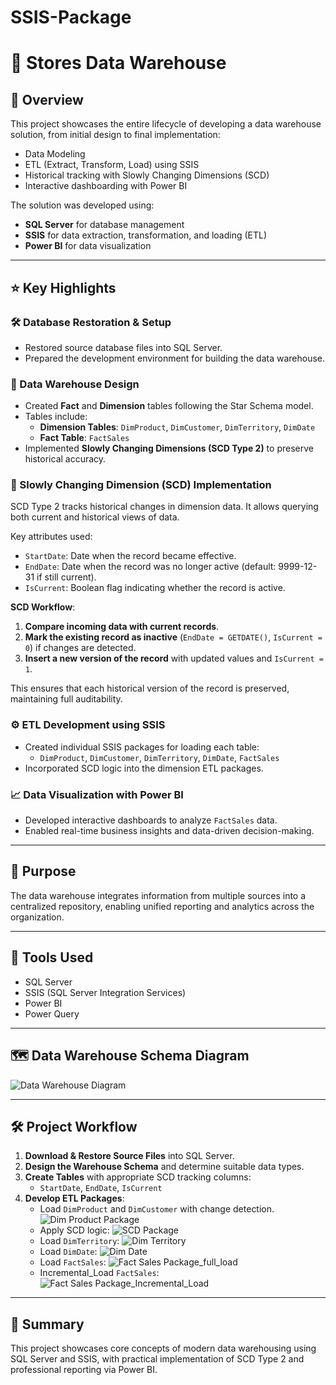 # SSIS-Package
# 🏬 Stores Data Warehouse

## 📘 Overview
This project showcases the entire lifecycle of developing a data warehouse solution, from initial design to final implementation:

- Data Modeling
- ETL (Extract, Transform, Load) using SSIS
- Historical tracking with Slowly Changing Dimensions (SCD)
- Interactive dashboarding with Power BI

The solution was developed using:

- **SQL Server** for database management
- **SSIS** for data extraction, transformation, and loading (ETL)
- **Power BI** for data visualization

---

## ⭐ Key Highlights

### 🛠️ Database Restoration & Setup
- Restored source database files into SQL Server.
- Prepared the development environment for building the data warehouse.

### 🧱 Data Warehouse Design
- Created **Fact** and **Dimension** tables following the Star Schema model.
- Tables include:
  - **Dimension Tables**: `DimProduct`, `DimCustomer`, `DimTerritory`, `DimDate`
  - **Fact Table**: `FactSales`
- Implemented **Slowly Changing Dimensions (SCD Type 2)** to preserve historical accuracy.

### 🔄 Slowly Changing Dimension (SCD) Implementation
SCD Type 2 tracks historical changes in dimension data. It allows querying both current and historical views of data.

Key attributes used:
- `StartDate`: Date when the record became effective.
- `EndDate`: Date when the record was no longer active (default: 9999-12-31 if still current).
- `IsCurrent`: Boolean flag indicating whether the record is active.

**SCD Workflow**:
1. **Compare incoming data with current records**.
2. **Mark the existing record as inactive** (`EndDate = GETDATE()`, `IsCurrent = 0`) if changes are detected.
3. **Insert a new version of the record** with updated values and `IsCurrent = 1`.

This ensures that each historical version of the record is preserved, maintaining full auditability.

### ⚙️ ETL Development using SSIS
- Created individual SSIS packages for loading each table:
  - `DimProduct`, `DimCustomer`, `DimTerritory`, `DimDate`, `FactSales`
- Incorporated SCD logic into the dimension ETL packages.

### 📈 Data Visualization with Power BI
- Developed interactive dashboards to analyze `FactSales` data.
- Enabled real-time business insights and data-driven decision-making.

---

## 🎯 Purpose
The data warehouse integrates information from multiple sources into a centralized repository, enabling unified reporting and analytics across the organization.

---

## 🧰 Tools Used
- SQL Server
- SSIS (SQL Server Integration Services)
- Power BI
- Power Query

---

## 🗺️ Data Warehouse Schema Diagram

![Data Warehouse Diagram](https://github.com/Marwamedha/SSIS-Package/blob/main/ETL_Package/Diagram.jpg?raw=true)

---

## 🛠️ Project Workflow

1. **Download & Restore Source Files** into SQL Server.
2. **Design the Warehouse Schema** and determine suitable data types.
3. **Create Tables** with appropriate SCD tracking columns:
   - `StartDate`, `EndDate`, `IsCurrent`
4. **Develop ETL Packages**:
   - Load `DimProduct` and `DimCustomer` with change detection.
     ![Dim Product Package](https://github.com/Marwamedha/SSIS-Package/blob/main/ETL_Package/dim_product.jpeg?raw=true)
   - Apply SCD logic:
     ![SCD Package](https://github.com/Marwamedha/SSIS-Package/blob/main/ETL_Package/Transform%20SCD%20Package.jpeg?raw=true)
   - Load `DimTerritory`:
     ![Dim Territory](https://github.com/Marwamedha/SSIS-Package/blob/main/ETL_Package/dim_terrirtary.jpeg?raw=true)
   - Load `DimDate`:
     ![Dim Date](https://github.com/Marwamedha/SSIS-Package/blob/main/ETL_Package/dim_date.jpeg?raw=true)
   - Load `FactSales`:
     ![Fact Sales Package_full_load](https://github.com/Marwamedha/SSIS-Package/blob/main/ETL_Package/fact_table.jpeg?raw=true)
   - Incremental_Load `FactSales`:
     ![Fact Sales Package_Incremental_Load ](https://github.com/Marwamedha/SSIS-Package/blob/main/ETL_Package/Load.png)

---

## 📌 Summary
This project showcases core concepts of modern data warehousing using SQL Server and SSIS, with practical implementation of SCD Type 2 and professional reporting via Power BI.
